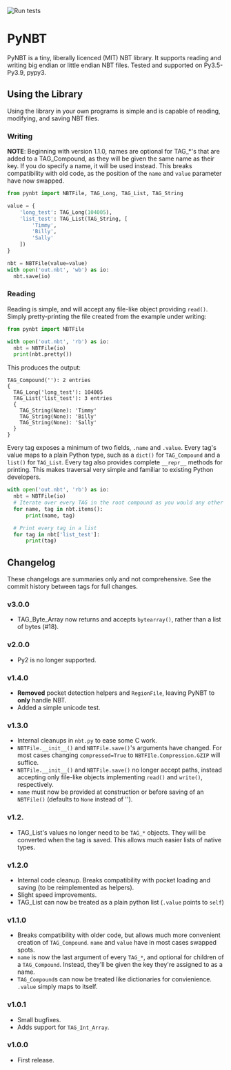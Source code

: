 ![Run tests](https://github.com/TkTech/PyNBT/workflows/Run%20tests/badge.svg?event=push)

# PyNBT

PyNBT is a tiny, liberally licenced (MIT) NBT library.
It supports reading and writing big endian or little endian NBT files.
Tested and supported on Py3.5-Py3.9, pypy3.

## Using the Library
Using the library in your own programs is simple and is capable of reading, modifying, and saving NBT files.

### Writing

**NOTE**: Beginning with version 1.1.0, names are optional for TAG_*'s that are added to a TAG_Compound, as they will be given the same name as their key. If you do
specify a name, it will be used instead. This breaks compatibility with old code, as the position of the `name` and `value` parameter have now swapped.

```python
from pynbt import NBTFile, TAG_Long, TAG_List, TAG_String

value = {
    'long_test': TAG_Long(104005),
    'list_test': TAG_List(TAG_String, [
        'Timmy',
        'Billy',
        'Sally'
    ])
}

nbt = NBTFile(value=value)
with open('out.nbt', 'wb') as io:
  nbt.save(io)
```

### Reading

Reading is simple, and will accept any file-like object providing `read()`.
Simply pretty-printing the file created from the example under writing:

```python
from pynbt import NBTFile

with open('out.nbt', 'rb') as io:
  nbt = NBTFile(io)
  print(nbt.pretty())
```

This produces the output:

```
TAG_Compound(''): 2 entries
{
  TAG_Long('long_test'): 104005
  TAG_List('list_test'): 3 entries
  {
    TAG_String(None): 'Timmy'
    TAG_String(None): 'Billy'
    TAG_String(None): 'Sally'
  }
}
```

Every tag exposes a minimum of two fields, `.name` and `.value`. Every tag's value maps to a plain Python type, such as a `dict()` for `TAG_Compound` and a `list()` for `TAG_List`. Every tag
also provides complete `__repr__` methods for printing. This makes traversal very simple and familiar to existing Python developers.

```python
with open('out.nbt', 'rb') as io:
  nbt = NBTFile(io)
  # Iterate over every TAG in the root compound as you would any other dict
  for name, tag in nbt.items():
      print(name, tag)

  # Print every tag in a list
  for tag in nbt['list_test']:
      print(tag)
```

## Changelog

These changelogs are summaries only and not comprehensive. See
the commit history between tags for full changes.

### v3.0.0
- TAG_Byte_Array now returns and accepts `bytearray()`, rather than a list
  of bytes (#18).

### v2.0.0
- Py2 is no longer supported.

### v1.4.0
- **Removed** pocket detection helpers and ``RegionFile``, leaving PyNBT to
  **only** handle NBT.
- Added a simple unicode test.

### v1.3.0

- Internal cleanups in ``nbt.py`` to ease some C work.
- ``NBTFile.__init__()`` and ``NBTFile.save()``'s arguments have changed.
  For most cases changing ``compressed=True`` to ``NBTFIle.Compression.GZIP``
  will suffice.
- ``NBTFile.__init__()`` and ``NBTFile.save()`` no longer accept paths,
  instead accepting only file-like objects implementing ``read()`` and
  ``write()``, respectively.
- ``name`` must now be provided at construction or before saving of an
  ``NBTFile()`` (defaults to ``None`` instead of '').

### v1.2.

- TAG_List's values no longer need to be ``TAG_*`` objects. They
  will be converted when the tag is saved. This allows much  easier lists of
  native types.

### v1.2.0

- Internal code cleanup. Breaks compatibility with pocket loading
  and saving (to be reimplemented as helpers).
- Slight speed improvements.
- TAG_List can now be treated as a plain python list (`.value` points to `self`)

### v1.1.0

- Breaks compatibility with older code, but allows much more
  convenient creation of `TAG_Compound`. `name` and `value` have in most cases
  swapped spots.
- `name` is now the last argument of every `TAG_*`, and
  optional for children of a `TAG_Compound`. Instead, they'll be given the key
  they're assigned to as a name.
- `TAG_Compound`s can now be treated like
  dictionaries for convienience. `.value` simply maps to itself.

### v1.0.1

- Small bugfixes. 
- Adds support for `TAG_Int_Array`.

### v1.0.0

- First release.
